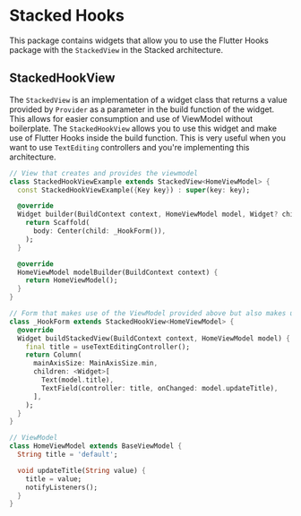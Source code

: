 # Stacked Hooks

This package contains widgets that allow you to use the Flutter Hooks package with the `StackedView` in the Stacked architecture.

## StackedHookView

The `StackedView` is an implementation of a widget class that returns a value provided by `Provider` as a parameter in the build function of the widget. This allows for easier consumption and use of ViewModel without boilerplate. The `StackedHookView` allows you to use this widget and make use of Flutter Hooks inside the build function. This is very useful when you want to use `TextEditing` controllers and you're implementing this architecture.

```dart
// View that creates and provides the viewmodel
class StackedHookViewExample extends StackedView<HomeViewModel> {
  const StackedHookViewExample({Key key}) : super(key: key);

  @override
  Widget builder(BuildContext context, HomeViewModel model, Widget? child) {
    return Scaffold(
      body: Center(child: _HookForm()),
    );
  }

  @override
  HomeViewModel modelBuilder(BuildContext context) {
    return HomeViewModel();
  }
}

// Form that makes use of the ViewModel provided above but also makes use of hooks
class _HookForm extends StackedHookView<HomeViewModel> {
  @override
  Widget buildStackedView(BuildContext context, HomeViewModel model) {
    final title = useTextEditingController();
    return Column(
      mainAxisSize: MainAxisSize.min,
      children: <Widget>[
        Text(model.title),
        TextField(controller: title, onChanged: model.updateTitle),
      ],
    );
  }
}

// ViewModel
class HomeViewModel extends BaseViewModel {
  String title = 'default';

  void updateTitle(String value) {
    title = value;
    notifyListeners();
  }
}
```
